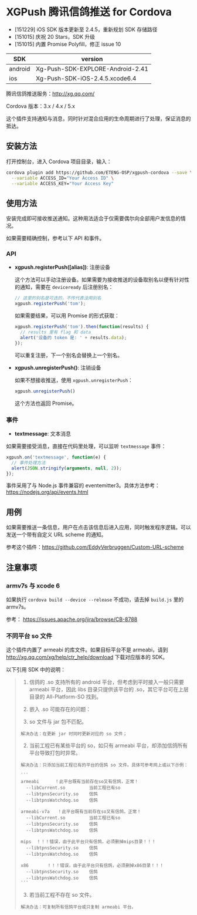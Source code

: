 # XGPush 腾讯信鸽推送 for Cordova

- [151229] iOS SDK 版本更新至 2.4.5，重新规划 SDK 存储路径
- [151015] 庆祝 20 Stars，SDK 升级
- [151015] 内置 Promise Polyfill，修正 issue 10

SDK     | version
------- | --------------------------------
android | Xg-Push-SDK-EXPLORE-Android-2.41
ios     | Xg-Push-SDK-iOS-2.4.5.xcode6.4

腾讯信鸽推送服务：http://xg.qq.com/

Cordova 版本：3.x / 4.x / 5.x

这个插件支持通知与消息，同时针对混合应用的生命周期进行了处理，保证消息的抵达。

## 安装方法

打开控制台，进入 Cordova 项目目录，输入：

```bash
cordova plugin add https://github.com/ETENG-OSP/xgpush-cordova --save \
  --variable ACCESS_ID="Your Access ID" \
  --variable ACCESS_KEY="Your Access Key"
```

## 使用方法

安装完成即可接收推送通知。这种用法适合于仅需要偶尔向全部用户发信息的情况。

如果需要精确控制，参考以下 API 和事件。

### API

* __xgpush.registerPush([alias])__: 注册设备

  这个方法可以手动注册设备。如果需要为接收推送的设备取别名以便有针对性的通知，需要在 `deviceready` 后注册别名：

  ```js
  // 这里的别名是可选的，不传代表没用别名
  xgpush.registerPush('tom');
  ```

  如果需要结果，可以用 Promise 的形式获取：

  ```js
  xgpush.registerPush('tom').then(function(results) {
    // results 里有 flag 和 data
    alert('设备的 token 是: ' + results.data);
  });
  ```

  可以重复注册，下一个别名会替换上一个别名。

* __xgpush.unregisterPush()__: 注销设备

  如果不想接收推送，使用 `xgpush.unregisterPush`：

  ```js
  xgpush.unregisterPush()
  ```

  这个方法也返回 Promise。

### 事件

* __textmessage__: 文本消息

如果需要接受消息，直接在代码里处理，可以监听 `textmessage` 事件：

```js
xgpush.on('textmessage', function(e) {
  // 事件处理方法
  alert(JSON.stringify(arguments, null, 2));
});
```

事件采用了与 Node.js 事件兼容的 eventemitter3。具体方法参考：https://nodejs.org/api/events.html

## 用例

如果需要推送一条信息，用户在点击该信息后进入应用，同时触发程序逻辑。可以发送一个带有自定义 URL scheme 的通知。

参考这个插件：https://github.com/EddyVerbruggen/Custom-URL-scheme


## 注意事项

### armv7s 与 xcode 6

如果执行 `cordova build --device --release` 不成功，请去掉 `build.js` 里的 armv7s。

参考：
https://issues.apache.org/jira/browse/CB-8788

### 不同平台 so 文件

这个插件内置了 armeabi 的库文件。如果目标平台不是 armeabi，请到 http://xg.qq.com/xg/help/ctr_help/download 下载对应版本的 SDK。

以下引用 SDK 中的说明：

> 1. 信鸽的 .so 支持所有的 android 平台，但考虑到平时接入一般只需要 armeabi 平台，因此 libs 目录只提供该平台的 .so，其它平台可在上层目录的 All-Platform-SO 找到。
>
> 2. 嵌入 .so 可能存在的问题：
>   1. so 文件与 jar 包不匹配。
>
>     解决办法：在更新 jar 时同时更新对应的 so 文件；
>
>   2. 当前工程已有某些平台的 so，如只有 armeabi 平台，却添加信鸽所有平台导致打包时异常。
>
>     解决办法：只添加当前工程已有的平台的信鸽 so 文件。具体可参考网上或以下示例：
>
>     ```
>     armeabi	   ！此平台既有当前存在so又有信鸽，正常！
>       --libCurrent.so			当前工程已有so
>       --libtpnsSecurity.so	信鸽
>       --libtpnsWatchdog.so	信鸽
>
>     armeabi-v7a	！此平台既有当前存在so又有信鸽，正常！
>       --libCurrent.so			当前工程已有so
>       --libtpnsSecurity.so	信鸽
>       --libtpnsWatchdog.so	信鸽
>
>     mips	！！！错误，由于此平台只有信鸽，必须删掉mips目录！！！
>       --libtpnsSecurity.so	信鸽
>       --libtpnsWatchdog.so	信鸽
>
>     x86		！！！错误，由于此平台只有信鸽，必须删掉x86目录！！！
>       --libtpnsSecurity.so	信鸽
>       --libtpnsWatchdog.so	信鸽
>     ```
>
>   3. 若当前工程不存在 so 文件。
>
>     解决办法：可复制所有信鸽平台或只复制 armeabi 平台。
